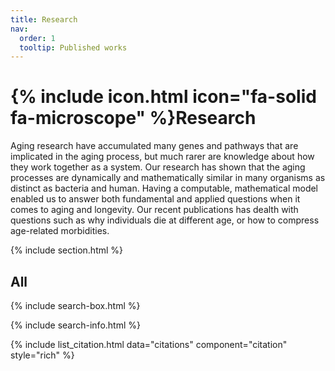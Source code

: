 ```yaml
---
title: Research
nav:
  order: 1
  tooltip: Published works
---
```


# {% include icon.html icon="fa-solid fa-microscope" %}Research

Aging research have accumulated many genes and pathways that are implicated in the aging process, but much rarer are knowledge about how they work together as a system. Our research has shown that the aging processes are dynamically and mathematically similar in many organisms as distinct as bacteria and human. Having a computable, mathematical model enabled us to answer both fundamental and applied questions when it comes to aging and longevity. Our recent publications has dealth with questions such as why individuals die at different age, or how to compress age-related morbidities. 

{% include section.html %}

## All

{% include search-box.html %}

{% include search-info.html %}

{% include list_citation.html data="citations" component="citation" style="rich" %}
